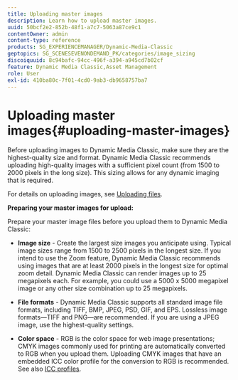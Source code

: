 ```yaml
---
title: Uploading master images
description: Learn how to upload master images.
uuid: 50bcf2e2-852b-48f1-a7c7-5063a87ce9c1
contentOwner: admin
content-type: reference
products: SG_EXPERIENCEMANAGER/Dynamic-Media-Classic
geptopics: SG_SCENESEVENONDEMAND_PK/categories/image_sizing
discoiquuid: 8c94bafc-94cc-496f-a394-a945cd7b02cf
feature: Dynamic Media Classic,Asset Management
role: User
exl-id: 410ba80c-7f01-4cd0-9ab3-db9658757ba7
---
```

# Uploading master images{#uploading-master-images}

Before uploading images to Dynamic Media Classic, make sure they are the highest-quality size and format. Dynamic Media Classic recommends uploading high-quality images with a sufficient pixel count (from 1500 to 2000 pixels in the long size). This sizing allows for any dynamic imaging that is required.

For details on uploading images, see [Uploading files](uploading-files.md#uploading_files).

**Preparing your master images for upload:**

Prepare your master image files before you upload them to Dynamic Media Classic:

* **Image size** - Create the largest size images you anticipate using. Typical image sizes range from 1500 to 2500 pixels in the longest size. If you intend to use the Zoom feature, Dynamic Media Classic recommends using images that are at least 2000 pixels in the longest size for optimal zoom detail. Dynamic Media Classic can render images up to 25 megapixels each. For example, you could use a 5000 x 5000 megapixel image or any other size combination up to 25 megapixels.

* **File formats** - Dynamic Media Classic supports all standard image file formats, including TIFF, BMP, JPEG, PSD, GIF, and EPS. Lossless image formats—TIFF and PNG—are recommended. If you are using a JPEG image, use the highest-quality settings.

* **Color space** - RGB is the color space for web image presentations; CMYK images commonly used for printing are automatically converted to RGB when you upload them. Uploading CMYK images that have an embedded ICC color profile for the conversion to RGB is recommended. See also [ICC profiles](/help/icc-profiles.md).
